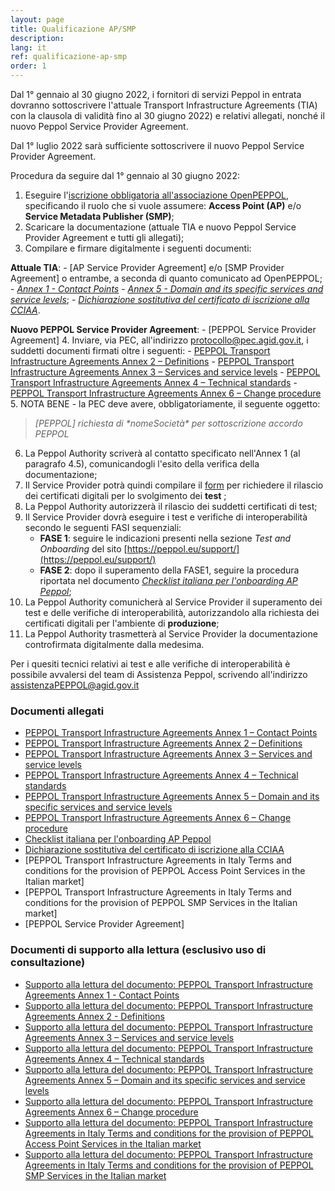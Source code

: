```yaml
---
layout: page
title: Qualificazione AP/SMP
description:
lang: it
ref: qualificazione-ap-smp
order: 1
---
```


Dal 1° gennaio al 30 giugno 2022, i fornitori di servizi Peppol in entrata dovranno sottoscrivere l'attuale Transport Infrastructure Agreements (TIA) con la clausola di validità fino al 30 giugno 2022) e relativi allegati, nonché il nuovo Peppol Service Provider Agreement.

Dal 1° luglio 2022 sarà sufficiente sottoscrivere il nuovo Peppol Service Provider Agreement.

Procedura da seguire dal 1° gennaio al 30 giugno 2022:

1. Eseguire l'[iscrizione obbligatoria all'associazione OpenPEPPOL](https://peppol.eu/get-involved/join-openpeppol), specificando il ruolo che si vuole assumere: **Access Point (AP)** e/o **Service Metadata Publisher (SMP)**;
2. Scaricare la documentazione (attuale TIA e nuovo Peppol Service Provider Agreement e tutti gli allegati);
3. Compilare e firmare digitalmente i seguenti documenti:

 **Attuale TIA**:
    - [AP Service Provider Agreement] e/o [SMP Provider Agreement] o entrambe, a seconda di quanto comunicato ad OpenPEPPOL;
    - [_Annex 1 - Contact Points_](/attachments/annex1-contatcpoints_0.pdf)
    - [_Annex 5 - Domain and its specific services and service levels_](/attachments/annex5-regionaldomain_rev5.pdf);
    - [_Dichiarazione sostitutiva del certificato di iscrizione alla CCIAA_](/attachments/dichirazione_rea_compilabile_rev201812.pdf).

 **Nuovo PEPPOL Service Provider Agreement**:
    - [PEPPOL Service Provider Agreement]
4. Inviare, via PEC, all'indirizzo [protocollo@pec.agid.gov.it](mailto:protocollo@pec.agid.gov.it), i suddetti documenti firmati oltre i seguenti:
    - [PEPPOL Transport Infrastructure Agreements Annex 2 – Definitions](/attachments/annex2-definitions.pdf)
    - [PEPPOL Transport Infrastructure Agreements Annex 3 – Services and service levels](/attachments/annex3-servicesandservicelevels.pdf)
    - [PEPPOL Transport Infrastructure Agreements Annex 4 – Technical standards](/attachments/annex4-technicalstandards.pdf)
    - [PEPPOL Transport Infrastructure Agreements Annex 6 – Change procedure](/attachments/annex6-changeprocedure.pdf)
5. NOTA BENE - la PEC deve avere, obbligatoriamente, il seguente oggetto: 
> _[PEPPOL] richiesta di \*nomeSocietà\* per sottoscrizione accordo PEPPOL_
6. La Peppol Authority scriverà al contatto specificato nell'Annex 1 (al paragrafo 4.5), comunicandogli l'esito della verifica della documentazione;
7. Il Service Provider potrà quindi compilare il [form](https://openpeppol.atlassian.net/servicedesk/customer/portal/1/create/13) per richiedere il rilascio dei certificati digitali per lo svolgimento dei **test** ;
8. La Peppol Authority autorizzerà il rilascio dei suddetti certificati di test;
9. Il Service Provider dovrà eseguire i test e verifiche di interoperabilità secondo le seguenti FASI sequenziali:
    - **FASE 1**: seguire le indicazioni presenti nella sezione *Test and Onboarding* del sito [https://peppol.eu/support/](https://peppol.eu/support/)
    - **FASE 2**: dopo il superamento della FASE1, seguire la procedura riportata nel documento [_Checklist italiana per l'onboarding AP Peppol_](/attachments/APTest_Checklist_3.1.0_IT.docx);
10. La Peppol Authority comunicherà al Service Provider il superamento dei test e delle verifiche di interoperabilità, autorizzandolo alla richiesta dei certificati digitali per l'ambiente di **produzione**;
11. La Peppol Authority trasmetterà al Service Provider la documentazione controfirmata digitalmente dalla medesima.

Per i quesiti tecnici relativi ai test e alle verifiche di interoperabilità è possibile avvalersi del team di Assistenza Peppol, scrivendo all'indirizzo [assistenzaPEPPOL@agid.gov.it](mailto:assistenzaPEPPOL@agid.gov.it)

### Documenti allegati

- [PEPPOL Transport Infrastructure Agreements Annex 1 – Contact Points](/attachments/annex1-contatcpoints_0.pdf)
- [PEPPOL Transport Infrastructure Agreements Annex 2 – Definitions](/attachments/annex2-definitions.pdf)
- [PEPPOL Transport Infrastructure Agreements Annex 3 – Services and service levels](/attachments/annex3-servicesandservicelevels.pdf)
- [PEPPOL Transport Infrastructure Agreements Annex 4 – Technical standards](/attachments/annex4-technicalstandards.pdf)
- [PEPPOL Transport Infrastructure Agreements Annex 5 – Domain and its specific services and service levels](/attachments/annex5-regionaldomain_rev5.pdf)
- [PEPPOL Transport Infrastructure Agreements Annex 6 – Change procedure](/attachments/annex6-changeprocedure.pdf)
- [Checklist italiana per l'onboarding AP Peppol](/attachments/APTest_Checklist_3.1.0_IT.docx)
- [Dichiarazione sostitutiva del certificato di iscrizione alla CCIAA](/attachments/dichirazione_rea_compilabile_rev201812.pdf)
- [PEPPOL Transport Infrastructure Agreements in Italy Terms and conditions for the provision of PEPPOL Access Point Services in the Italian market]
- [PEPPOL Transport Infrastructure Agreements in Italy Terms and conditions for the provision of PEPPOL SMP Services in the Italian market]
- [PEPPOL Service Provider Agreement]

### Documenti di supporto alla lettura (esclusivo uso di consultazione)
- [Supporto alla lettura del documento: PEPPOL Transport Infrastructure Agreements Annex 1 - Contact Points](/attachments/support_annex1-contactpoints_en-it_0.pdf)
- [Supporto alla lettura del documento: PEPPOL Transport Infrastructure Agreements Annex 2 - Definitions](/attachments/support_annex2-definitions_en-it.pdf)
- [Supporto alla lettura del documento: PEPPOL Transport Infrastructure Agreements Annex 3 – Services and service levels](/attachments/support_annex3-servicesandservicelevels_en-it.pdf)
- [Supporto alla lettura del documento: PEPPOL Transport Infrastructure Agreements Annex 4 – Technical standards](/attachments/support_annex4-technicalstandards_en-it.pdf)
- [Supporto alla lettura del documento: PEPPOL Transport Infrastructure Agreements Annex 5 – Domain and its specific services and service levels](/attachments/support_annex5-regionaldomain_en-it.pdf)
- [Supporto alla lettura del documento: PEPPOL Transport Infrastructure Agreements Annex 6 – Change procedure](/attachments/support_annex6-changeprocedure_en-it.pdf)
- [Supporto alla lettura del documento: PEPPOL Transport Infrastructure Agreements in Italy Terms and conditions for the provision of PEPPOL Access Point Services in the Italian market](/attachments/support_peppol_ap_service_provider_agreement_in_italy_en-it.pdf)
- [Supporto alla lettura del documento: PEPPOL Transport Infrastructure Agreements in Italy Terms and conditions for the provision of PEPPOL SMP Services in the Italian market](/attachments/support_peppol_smp_provider_agreement_en-it.pdf)
